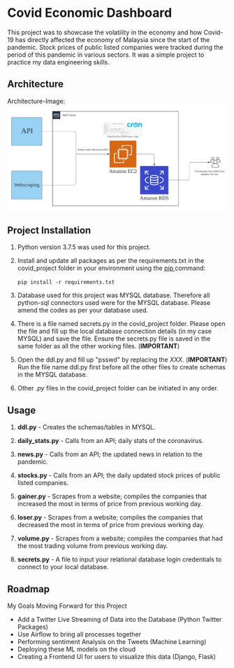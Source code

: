 # Covid Economic Dashboard

This project was to showcase the volatility in the economy and how Covid-19 has directly affected the economy of Malaysia since the start of the pandemic. Stock prices of public listed companies were tracked during the period of this pandemic in various sectors. It was a simple project to practice my data engineering skills.

## Architecture

Architecture-Image:
![alt text](https://github.com/dazza10/Covid-Economic-Dashboard/blob/master/Images/AWS%20(2019)%20horizontal%20framework.png)

## Project Installation

1. Python version 3.7.5 was used for this project.

2. Install and update all packages as per the requirements.txt in the covid_project folder in your environment using the [pip ](https://www.startdataengineering.com "Pip Installation") command:

   ```pip install -r requirements.txt```

3. Database used for this project was MYSQL database. Therefore all python-sql connectors used were for the MYSQL database. Please amend the codes as per your database used.

4. There is a file named secrets.py in the covid_project folder. Please open the file and fill up the local  database connection details (in my case MYSQL) and save the file. Ensure the secrets.py file is saved in the same folder as all the other working files. (**IMPORTANT**)

5. Open the ddl.py and fill up "psswd" by replacing the _XXX_. (**IMPORTANT**) Run the file name ddl.py first before all the other files to create schemas in the MYSQL database.

6. Other _.py_ files in the covid_project folder can be initiated in any order.

## Usage

1. **ddl.py** - Creates the schemas/tables in MYSQL.

2. **daily_stats.py** - Calls from an API; daily stats of the coronavirus.

3. **news.py** - Calls from an API; the updated news in relation to the pandemic.

4. **stocks.py** - Calls from an API; the daily updated stock prices of public listed companies.

5. **gainer.py** - Scrapes from a website; compiles the companies that increased the most in terms of price from previous working day.

6. **loser.py** - Scrapes from a website; compiles the companies that decreased the most in terms of price from previous working day.

7. **volume.py** - Scrapes from a website; compiles the companies that had the most trading volume from previous working day.

8. **secrets.py** - A file to input your relational database login credentials to connect to your local database.

## Roadmap

My Goals Moving Forward for this Project

- Add a Twitter Live Streaming of Data into the Database (Python Twitter Packages)
- Use Airflow to bring all processes together
- Performing sentiment Analysis on the Tweets (Machine Learning)
- Deploying these ML models on the cloud
- Creating a Frontend UI for users to visualize this data (Django, Flask)
